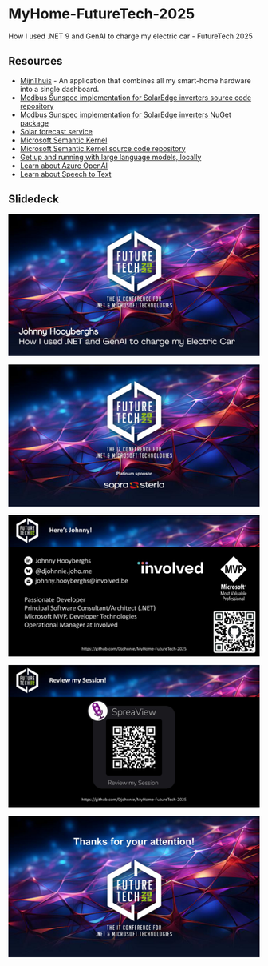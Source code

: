 # MyHome-FutureTech-2025
How I used .NET 9 and GenAI to charge my electric car - FutureTech 2025

## Resources

* [MijnThuis](https://github.com/Djohnnie/MijnThuis) - An application that combines all my smart-home hardware into a single dashboard.
* [Modbus Sunspec implementation for SolarEdge inverters source code repository](https://github.com/Djohnnie/Djohnnie.SolarEdge.ModBus.TCP)
* [Modbus Sunspec implementation for SolarEdge inverters NuGet package](https://www.nuget.org/packages/Djohnnie.SolarEdge.ModBus.TCP/)
* [Solar forecast service](https://forecast.solar/)
* [Microsoft Semantic Kernel](https://learn.microsoft.com/en-us/semantic-kernel/overview/)
* [Microsoft Semantic Kernel source code repository](https://github.com/microsoft/semantic-kernel)
* [Get up and running with large language models, locally](https://ollama.com/)
* [Learn about Azure OpenAI](https://learn.microsoft.com/en-us/azure/ai-services/openai/overview)
* [Learn about Speech to Text](https://learn.microsoft.com/en-us/azure/ai-services/speech-service/speech-to-text)

## Slidedeck

![Slide 1](_slides/0.jpg)

![Slide 2](_slides/1.jpg)

![Slide 3](_slides/2.jpg)

![Slide 4](_slides/3.jpg)

![Slide 5](_slides/4.jpg)